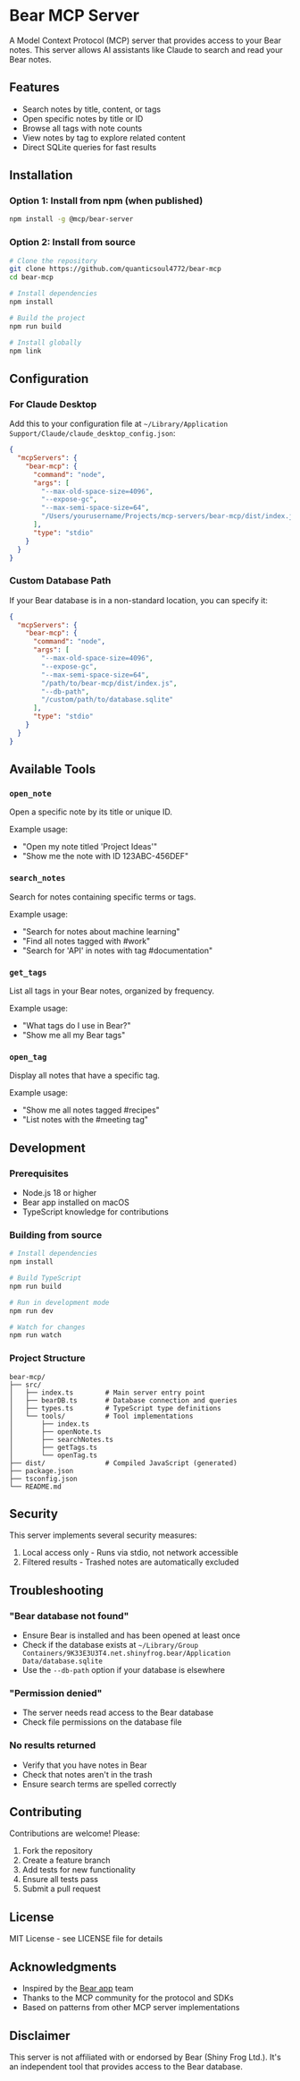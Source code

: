 # Bear MCP Server

A Model Context Protocol (MCP) server that provides access to your Bear notes. This server allows AI assistants like Claude to search and read your Bear notes.

## Features

- Search notes by title, content, or tags
- Open specific notes by title or ID
- Browse all tags with note counts
- View notes by tag to explore related content
- Direct SQLite queries for fast results

## Installation

### Option 1: Install from npm (when published)
```bash
npm install -g @mcp/bear-server
```

### Option 2: Install from source
```bash
# Clone the repository
git clone https://github.com/quanticsoul4772/bear-mcp
cd bear-mcp

# Install dependencies
npm install

# Build the project
npm run build

# Install globally
npm link
```

## Configuration

### For Claude Desktop

Add this to your configuration file at `~/Library/Application Support/Claude/claude_desktop_config.json`:

```json
{
  "mcpServers": {
    "bear-mcp": {
      "command": "node",
      "args": [
        "--max-old-space-size=4096",
        "--expose-gc", 
        "--max-semi-space-size=64",
        "/Users/yourusername/Projects/mcp-servers/bear-mcp/dist/index.js"
      ],
      "type": "stdio"
    }
  }
}
```

### Custom Database Path

If your Bear database is in a non-standard location, you can specify it:

```json
{
  "mcpServers": {
    "bear-mcp": {
      "command": "node",
      "args": [
        "--max-old-space-size=4096",
        "--expose-gc",
        "--max-semi-space-size=64",
        "/path/to/bear-mcp/dist/index.js",
        "--db-path",
        "/custom/path/to/database.sqlite"
      ],
      "type": "stdio"
    }
  }
}
```

## Available Tools

### `open_note`
Open a specific note by its title or unique ID.

Example usage:
- "Open my note titled 'Project Ideas'"
- "Show me the note with ID 123ABC-456DEF"

### `search_notes`
Search for notes containing specific terms or tags.

Example usage:
- "Search for notes about machine learning"
- "Find all notes tagged with #work"
- "Search for 'API' in notes with tag #documentation"

### `get_tags`
List all tags in your Bear notes, organized by frequency.

Example usage:
- "What tags do I use in Bear?"
- "Show me all my Bear tags"

### `open_tag`
Display all notes that have a specific tag.

Example usage:
- "Show me all notes tagged #recipes"
- "List notes with the #meeting tag"

## Development

### Prerequisites
- Node.js 18 or higher
- Bear app installed on macOS
- TypeScript knowledge for contributions

### Building from source
```bash
# Install dependencies
npm install

# Build TypeScript
npm run build

# Run in development mode
npm run dev

# Watch for changes
npm run watch
```

### Project Structure
```
bear-mcp/
├── src/
│   ├── index.ts        # Main server entry point
│   ├── bearDB.ts       # Database connection and queries
│   ├── types.ts        # TypeScript type definitions
│   └── tools/          # Tool implementations
│       ├── index.ts
│       ├── openNote.ts
│       ├── searchNotes.ts
│       ├── getTags.ts
│       └── openTag.ts
├── dist/               # Compiled JavaScript (generated)
├── package.json
├── tsconfig.json
└── README.md
```

## Security

This server implements several security measures:

1. Local access only - Runs via stdio, not network accessible
2. Filtered results - Trashed notes are automatically excluded

## Troubleshooting

### "Bear database not found"
- Ensure Bear is installed and has been opened at least once
- Check if the database exists at `~/Library/Group Containers/9K33E3U3T4.net.shinyfrog.bear/Application Data/database.sqlite`
- Use the `--db-path` option if your database is elsewhere

### "Permission denied"
- The server needs read access to the Bear database
- Check file permissions on the database file

### No results returned
- Verify that you have notes in Bear
- Check that notes aren't in the trash
- Ensure search terms are spelled correctly

## Contributing

Contributions are welcome! Please:

1. Fork the repository
2. Create a feature branch
3. Add tests for new functionality
4. Ensure all tests pass
5. Submit a pull request

## License

MIT License - see LICENSE file for details

## Acknowledgments

- Inspired by the [Bear app](https://bear.app) team
- Thanks to the MCP community for the protocol and SDKs
- Based on patterns from other MCP server implementations

## Disclaimer

This server is not affiliated with or endorsed by Bear (Shiny Frog Ltd.). It's an independent tool that provides access to the Bear database.
